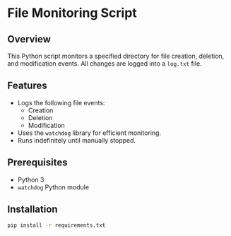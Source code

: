 # File Monitoring Script

## Overview

This Python script monitors a specified directory for file creation, deletion, and modification events. All changes are logged into a `log.txt` file.

## Features

- Logs the following file events:
  - Creation
  - Deletion
  - Modification
- Uses the `watchdog` library for efficient monitoring.
- Runs indefinitely until manually stopped.

## Prerequisites

- Python 3
- `watchdog` Python module

## Installation

```bash
pip install -r requirements.txt
